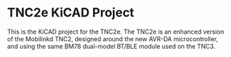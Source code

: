 # TNC2e KiCAD Project

This is the KiCAD project for the TNC2e.  The TNC2e is an enhanced version of
the Mobilinkd TNC2, designed around the new AVR-DA microcontroller, and using
the same BM78 dual-model BT/BLE module used on the TNC3.

